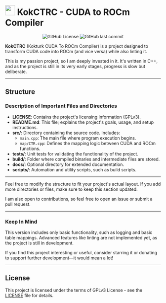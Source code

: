 # <img src="https://avatars.githubusercontent.com/u/87649216?v=4" width="32" height="32" /> KokCTRC - CUDA to ROCm Compiler

<p align="center">
  <img src="https://img.shields.io/github/license/atailh4n/KokCTRC?style=flat-square" alt="GitHub License">
  <img src="https://img.shields.io/github/last-commit/atailh4n/KokCTRC?display_timestamp=author&style=flat-square" alt="GitHub last commit">
</p>

**KokCTRC** (Kokturk CUDA To ROCm Compiler) is a project designed to transform CUDA code into ROCm (and vice versa) while also linting it. 

This is my passion project, so I am deeply invested in it. It's written in C++, and as the project is still in its very early stages, progress is slow but deliberate.

---

## Structure

### Description of Important Files and Directories

- **LICENSE**: Contains the project's licensing information (GPLv3).  
- **README.md**: This file; explains the project's goals, usage, and setup instructions.  
- **src/**: Directory containing the source code. Includes:  
  - `main.cpp`: The main file where program execution begins.  
  - `map/CTR.cpp`: Defines the mapping logic between CUDA and ROCm functions.  
- **tests/**: Unit tests for validating the functionality of the project.  
- **build/**: Folder where compiled binaries and intermediate files are stored.  
- **docs/**: Optional directory for extended documentation.  
- **scripts/**: Automation and utility scripts, such as build scripts.  

---

Feel free to modify the structure to fit your project's actual layout. If you add more directories or files, make sure to keep this section updated.

I am also open to contributions, so feel free to open an issue or submit a pull request.

---

### Keep In Mind

This version includes only basic functionality, such as logging and basic table mappings. Advanced features like linting are not implemented yet, as the project is still in development. 

If you find this project interesting or useful, consider starring it or donating to support further development—it would mean a lot!

---

## License

This project is licensed under the terms of GPLv3 License - see the [LICENSE](./LICENSE.md) file for details.